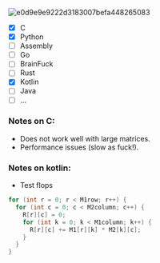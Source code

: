 ![e0d9e9e9222d3183007befa448265083](https://github.com/vreabernardo/Matrix-Multiplication/assets/45080358/e3d17d04-df80-4bd1-8f12-969987c09d3c)

- [x] C
- [x] Python
- [ ] Assembly
- [ ] Go
- [ ] BrainFuck
- [ ] Rust
- [x] Kotlin
- [ ] Java
- [ ] ...

### Notes on C:
- Does not work well with large matrices.
- Performance issues (slow as fuck!).

### Notes on kotlin:
- Test flops

```c
for (int r = 0; r < M1row; r++) {
  for (int c = 0; c < M2column; c++) {
    R[r][c] = 0;
    for (int k = 0; k < M1column; k++) {
      R[r][c] += M1[r][k] * M2[k][c];
    }
  }
}

